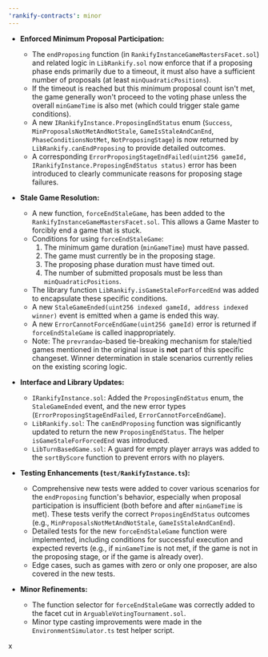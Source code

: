 ```yaml
---
'rankify-contracts': minor
---
```


*   **Enforced Minimum Proposal Participation:**
    *   The `endProposing` function (in `RankifyInstanceGameMastersFacet.sol`) and related logic in `LibRankify.sol` now enforce that if a proposing phase ends primarily due to a timeout, it must also have a sufficient number of proposals (at least `minQuadraticPositions`).
    *   If the timeout is reached but this minimum proposal count isn't met, the game generally won't proceed to the voting phase unless the overall `minGameTime` is also met (which could trigger stale game conditions).
    *   A new `IRankifyInstance.ProposingEndStatus` enum (`Success`, `MinProposalsNotMetAndNotStale`, `GameIsStaleAndCanEnd`, `PhaseConditionsNotMet`, `NotProposingStage`) is now returned by `LibRankify.canEndProposing` to provide detailed outcomes.
    *   A corresponding `ErrorProposingStageEndFailed(uint256 gameId, IRankifyInstance.ProposingEndStatus status)` error has been introduced to clearly communicate reasons for proposing stage failures.

*   **Stale Game Resolution:**
    *   A new function, `forceEndStaleGame`, has been added to the `RankifyInstanceGameMastersFacet.sol`. This allows a Game Master to forcibly end a game that is stuck.
    *   Conditions for using `forceEndStaleGame`:
        1.  The minimum game duration (`minGameTime`) must have passed.
        2.  The game must currently be in the proposing stage.
        3.  The proposing phase duration must have timed out.
        4.  The number of submitted proposals must be less than `minQuadraticPositions`.
    *   The library function `LibRankify.isGameStaleForForcedEnd` was added to encapsulate these specific conditions.
    *   A new `StaleGameEnded(uint256 indexed gameId, address indexed winner)` event is emitted when a game is ended this way.
    *   A new `ErrorCannotForceEndGame(uint256 gameId)` error is returned if `forceEndStaleGame` is called inappropriately.
    *   Note: The `prevrandao`-based tie-breaking mechanism for stale/tied games mentioned in the original issue is **not** part of this specific changeset. Winner determination in stale scenarios currently relies on the existing scoring logic.

*   **Interface and Library Updates:**
    *   `IRankifyInstance.sol`: Added the `ProposingEndStatus` enum, the `StaleGameEnded` event, and the new error types (`ErrorProposingStageEndFailed`, `ErrorCannotForceEndGame`).
    *   `LibRankify.sol`: The `canEndProposing` function was significantly updated to return the new `ProposingEndStatus`. The helper `isGameStaleForForcedEnd` was introduced.
    *   `LibTurnBasedGame.sol`: A guard for empty player arrays was added to the `sortByScore` function to prevent errors with no players.

*   **Testing Enhancements (`test/RankifyInstance.ts`):**
    *   Comprehensive new tests were added to cover various scenarios for the `endProposing` function's behavior, especially when proposal participation is insufficient (both before and after `minGameTime` is met). These tests verify the correct `ProposingEndStatus` outcomes (e.g., `MinProposalsNotMetAndNotStale`, `GameIsStaleAndCanEnd`).
    *   Detailed tests for the new `forceEndStaleGame` function were implemented, including conditions for successful execution and expected reverts (e.g., if `minGameTime` is not met, if the game is not in the proposing stage, or if the game is already over).
    *   Edge cases, such as games with zero or only one proposer, are also covered in the new tests.

*   **Minor Refinements:**
    *   The function selector for `forceEndStaleGame` was correctly added to the facet cut in `ArguableVotingTournament.sol`.
    *   Minor type casting improvements were made in the `EnvironmentSimulator.ts` test helper script.

x
